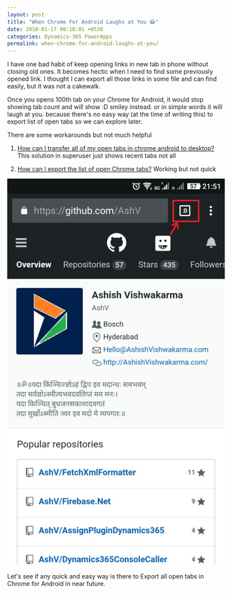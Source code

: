 ```yaml
---
layout: post
title: "When Chrome For Android Laughs at You 😂"
date: 2018-01-17 00:18:01 +0530
categories: Dynamics-365 PowerApps
permalink: when-chrome-for-android-laughs-at-you/
---
```


I have one bad habit of keep opening links in new tab in phone without closing old ones. It becomes hectic when I need to find some previously opened link. I thought I can export all those links in some file and can find easily, but it was not a cakewalk.

Once you opens 100th tab on your Chrome for Android, it would stop showing tab count and will show :D smiley instead. or in simple words it will laugh at you. because there's no easy way (at the time of writing this) to export list of open tabs so we can explore later.

There are some workarounds but not much helpful
1. [How can I transfer all of my open tabs in chrome android to desktop?](https://superuser.com/questions/1173850/how-can-i-transfer-all-of-my-open-tabs-in-chrome-android-to-desktop)
This solution in superuser just shows recent tabs not all

2. [How can I export the list of open Chrome tabs?](https://android.stackexchange.com/questions/56635/how-can-i-export-the-list-of-open-chrome-tabs)
Working but not quick

![Chrome Laughing at You](/assets/2018-01-17/Chrome-Laughs.jpeg)

Let's see if any quick and easy way is there to Export all open tabs in Chrome for Android in near future.
